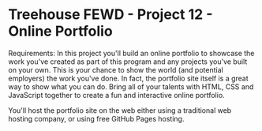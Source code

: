 # Treehouse FEWD - Project 12 - Online Portfolio

Requirements:
In this project you'll build an online portfolio to showcase the work you've created as part of this program and any projects you've built on your own. This is your chance to show the world (and potential employers) the work you've done. In fact, the portfolio site itself is a great way to show what you can do. Bring all of your talents with HTML, CSS and JavaScript together to create a fun and interactive online portfolio.

You'll host the portfolio site on the web either using a traditional web hosting company, or using free GitHub Pages hosting.
